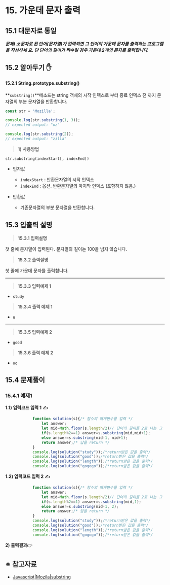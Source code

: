 # 15. 가운데 문자 출력

## 15.1 대문자로 통일

***문제) 소문자로 된 단어(문자열)가 입력되면 그 단어의 가운데 문자를 출력하는 프로그램을 작성하세 요. 단 단어의 길이가 짝수일 경우 가운데 2개의 문자를 출력합니다.***



## 15.2 알아두기 ✋ 

#### 15.2.1 String.prototype.substring()

**`substring()`**메소드는 string 객체의 시작 인덱스로 부터 종료 인덱스 전 까지 문자열의 부분 문자열을 반환합니다. 

```javascript
const str = 'Mozilla';

console.log(str.substring(1, 3));
// expected output: "oz"

console.log(str.substring(2));
// expected output: "zilla"
```



> **1) 사용방법**

```
str.substring(indexStart[, indexEnd])
```

- 인자값
  - `indexStart` : 반환문자열의 시작 인덱스 
  - `indexEnd` : 옵션. 반환문자열의 마지막 인덱스 (포함하지 않음.)

- 반환값
  - 기존문자열의  부분 문자열을 반환합니다. 





## 15.3 입출력 설명



> **15.3.1 입력설명**

첫 줄에 문자열이 입력된다. 문자열의 길이는 100을 넘지 않습니다.



> **15.3.2 출력설명**

첫 줄에 가운데 문자를 출력합니다.

----



> **15.3.3 입력예제 1**

- `study`



> **15.3.4 출력 예제 1** 

- `u`

---

> **15.3.5 입력예제 2**

- `good`



> **15.3.6 출력 예제 2** 

- `oo`



## 15.4 문제풀이

### 15.4.1 예제1

**1.1) 입력코드 입력 1** ✍

```javascript
            function solution(s){/* 함수의 매개변수를 입력 */
                let answer;
                let mid=Math.floor(s.length/2)// 단어의 길이를 2로 나눈 그 값의 몫
                if(s.length%2==1) answer=s.substring(mid,mid+1);
                else answer=s.substring(mid-1, mid+1);
                return answer;/* 답을 return */
            }
            console.log(solution("study"));/*return받은 값을 출력*/
            console.log(solution("good"));/*return받은 값을 출력*/
            console.log(solution("length"));/*return받은 값을 출력*/
            console.log(solution("gogogo"));/*return받은 값을 출력*/
```



**1.2) 입력코드 입력 2** ✍

```javascript
            function solution(s){/* 함수의 매개변수를 입력 */
                let answer;
                let mid=Math.floor(s.length/2)// 단어의 길이를 2로 나눈 그 값의 몫
                if(s.length%2==1) answer=s.substring(mid,1);
                else answer=s.substring(mid-1, 2);
                return answer;/* 답을 return */
            }
            console.log(solution("study"));/*return받은 값을 출력*/
            console.log(solution("good"));/*return받은 값을 출력*/
            console.log(solution("length"));/*return받은 값을 출력*/
            console.log(solution("gogogo"));/*return받은 값을 출력*/
```



**2) 출력결과**👉



## ※ 참고자료

- [Javascript|Mozila|substring](https://developer.mozilla.org/ko/docs/Web/JavaScript/Reference/Global_Objects/String/substring)

